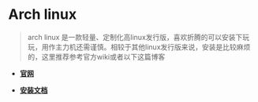 # **Arch linux**



>  arch linux 是一款轻量、定制化高linux发行版，喜欢折腾的可以安装下玩玩，用作主力机还需谨慎。相较于其他linux发行版来说，安装是比较麻烦的，这里推荐参考官方wiki或者以下这篇博客



* **[官网](https://archlinux.org/)**

* **[安装文档](https://www.viseator.com/2017/05/17/arch_install/)** 

